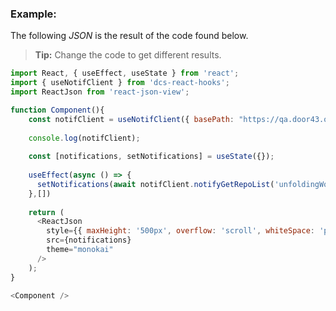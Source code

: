 ### Example:

The following *JSON* is the result of the code found below.

> **Tip:** Change the code to get different results.

```js
import React, { useEffect, useState } from 'react';
import { useNotifClient } from 'dcs-react-hooks';
import ReactJson from 'react-json-view';

function Component(){
    const notifClient = useNotifClient({ basePath: "https://qa.door43.org/api/v1/" });
    
    console.log(notifClient);
    
    const [notifications, setNotifications] = useState({});
    
    useEffect(async () => {
      setNotifications(await notifClient.notifyGetRepoList('unfoldingWord', 'en_ta').then(({ data }) => data))
    },[])
    
    return (
      <ReactJson
        style={{ maxHeight: '500px', overflow: 'scroll', whiteSpace: 'pre' }}
        src={notifications}
        theme="monokai"
      />
    );
}

<Component />
```
